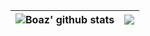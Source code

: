 | <img align="center" src="https://github-readme-stats.vercel.app/api?username=boazpoolman&show_icons=true&include_all_commits=true&theme=buefy&hide_border=true" alt="Boaz' github stats" /> | <img align="center" src="https://github-readme-stats.vercel.app/api/top-langs/?username=boazpoolman&layout=compact&theme=buefy&hide_border=true" /> |
| ------------- | ------------- |
